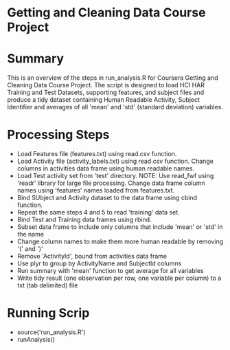 Getting and Cleaning Data Course Project
===========

Summary
===========
This is an overview of the steps in run_analysis.R for Coursera Getting and Cleaning Data Course Project.
The script is designed to load HCI HAR Training and Test Datasets, supporting features, and subject files
and produce a tidy dataset containing Human Readable Activity, Subject Identifier and averages of all 'mean' and 'std' (standard deviation) variables. 

Processing Steps
===========
* Load Features file (features.txt) using read.csv function.
* Load Activity file (activity_labels.txt) using read.csv function.  Change columns in activities data frame using human readable names.
* Load Test activity set from 'test' directory.  NOTE: Use read_fwf using 'readr' library for large file processing.  Change data frame column names using 'features' names loaded from features.txt.
* Bind SUbject and Activity dataset to the data frame using cbind function.
* Repeat the same steps 4 and 5 to read 'training' data set.
* Bind Test and Training data frames using rbind.
* Subset data frame to include only columns that include 'mean' or 'std' in the name
* Change column names to make them more human readable by removing '(' and ')'
* Remove 'ActivityId', bound from activities data frame
* Use plyr to group by ActivityName and SubjectId columns
* Run summary with 'mean' function to get average for all variables
* Write tidy result (one observation per row, one variable per column) to a txt (tab delimited) file

Running Scrip
===========
* source('run_analysis.R')
* runAnalysis()